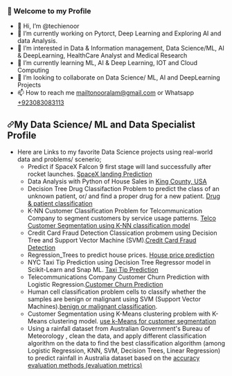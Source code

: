 ### 👋 Welcome to my Profile 

<ul>
  <li>👋 Hi, I’m @techienoor</li>
  <li>🔭 I’m currently working on Pytorct, Deep Learning and Exploring AI and data Analysis.</li>
  <li>👀 I’m interested in Data & Information management, Data Science/ML, AI & DeepLearning, HealthCare Analyst and Medical Research</li>
  <li>🌱 I’m currently learning ML, AI & Deep Learning, IOT and Cloud Computing</li>
  <li>💞️ I’m looking to collaborate on Data Science/ ML, AI and DeepLearning Projects</li>
  <li>📫 How to reach me <a href="mailto:mailtonooralam@gmail.com">mailtonooralam@gmail.com</a> or Whatsapp <a href="tel:+923083083113">+923083083113</a></li>
</ul>

<h2 dir="auto"><a id="user-content-my-data-science-ml-and-data-specialist-profile" class="anchor" aria-hidden="true" href="#my-data-science-ml-and-data-specialist-profile"><svg class="octicon octicon-link" viewBox="0 0 16 16" version="1.1" width="16" height="16" aria-hidden="true"><path d="m7.775 3.275 1.25-1.25a3.5 3.5 0 1 1 4.95 4.95l-2.5 2.5a3.5 3.5 0 0 1-4.95 0 .751.751 0 0 1 .018-1.042.751.751 0 0 1 1.042-.018 1.998 1.998 0 0 0 2.83 0l2.5-2.5a2.002 2.002 0 0 0-2.83-2.83l-1.25 1.25a.751.751 0 0 1-1.042-.018.751.751 0 0 1-.018-1.042Zm-4.69 9.64a1.998 1.998 0 0 0 2.83 0l1.25-1.25a.751.751 0 0 1 1.042.018.751.751 0 0 1 .018 1.042l-1.25 1.25a3.5 3.5 0 1 1-4.95-4.95l2.5-2.5a3.5 3.5 0 0 1 4.95 0 .751.751 0 0 1-.018 1.042.751.751 0 0 1-1.042.018 1.998 1.998 0 0 0-2.83 0l-2.5 2.5a1.998 1.998 0 0 0 0 2.83Z"></path></svg></a>My Data Science/ ML and Data Specialist Profile</h2>

<ul dir="auto">
  <li>Here are Links to my favorite Data Science projects using real-world data and problems/ scenerio;
  <ul dir="auto">
    <li>Predict if SpaceX Falcon 9 first stage will land successfully after rocket launches. <a href="#Link">SpaceX landing Prediction</a></li>
    <li>Data Analysis with Python of House Sales in <a href="#Link">King County, USA</a></li>
    <li>Decision Tree Drug Classifaction Problem to predict the class of an unknown patient, or/ and find a proper drug for a new patient. <a href="#Link">Drug &amp; patient classification</a></li>
    <li>K-NN Customer Classification Problem for Telcommunication Company to segment customers by service usage patterns. <a href="#Link">Telco Customer Segmentation using K-NN classification model</a></li>
    <li>Credit Card Fraud Detection Classication probmem using Decision Tree and Support Vector Machine (SVM).<a href="#Link">Credit Card Fraud Detection</a></li>
    <li>Regression_Trees to predict house prices. <a href="#Link">House price prediction</a></li>
    <li>NYC Taxi Tip Prediction using Decision Tree Regressor model in Scikit-Learn and Snap ML. <a href="#Link">Taxi Tip Prediction</a></li>
    <li>Telecommunications Company Customer Churn Prediction with Logistic Regression.<a href="#Link">Customer Churn Prediction</a></li>
    <li>Human cell classification problem cells to classify whether the samples are benign or malignant using SVM (Support Vector Machines).<a href="#Link">benign or malignant classification</a>.</li>
    <li>Customer Segmentation using K-Means clustering problem with K-Means clustering model. <a href="#Link">use k-Means for customer segmentation</a></li>
    <li>Using a rainfall dataset from Australian Government's Bureau of Meteorology , clean the data, and apply different classification algorithm on the data to find the best classification algorithm (among Logistic Regression, KNN, SVM, Decision Trees, Linear Regression) to predict rainfall in Australia dataset based on the <a href="#Link">accuracy evaluation methods (evaluation metrics)</a></li>
   </ul>
  </li>
</ul>
